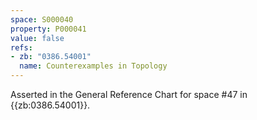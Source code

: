 ```yaml
---
space: S000040
property: P000041
value: false
refs:
- zb: "0386.54001"
  name: Counterexamples in Topology
---
```


Asserted in the General Reference Chart for space #47 in
{{zb:0386.54001}}.
